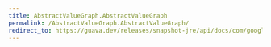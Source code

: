 ```yaml
---
title: AbstractValueGraph.AbstractValueGraph
permalink: /AbstractValueGraph.AbstractValueGraph/
redirect_to: https://guava.dev/releases/snapshot-jre/api/docs/com/google/common/graph/AbstractValueGraph.html#AbstractValueGraph--
---
```

